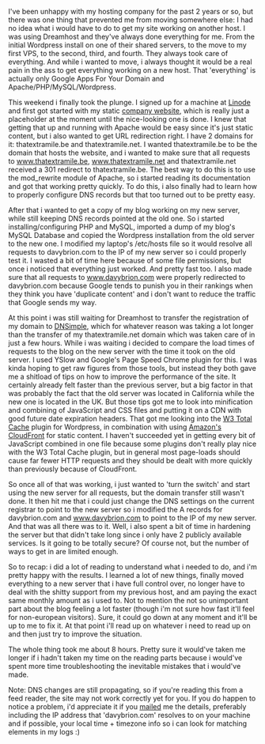 I've been unhappy with my hosting company for the past 2 years or so, but there was one thing that prevented me from moving somewhere else: I had no idea what i would have to do to get my site working on another host. I was using Dreamhost and they've always done everything for me. From the initial Wordpress install on one of their shared servers, to the move to my first VPS, to the second, third, and fourth. They always took care of everything. And while i wanted to move, i always thought it would be a real pain in the ass to get everything working on a new host. That 'everything' is actually only Google Apps For Your Domain and Apache/PHP/MySQL/Wordpress. 

This weekend i finally took the plunge. I signed up for a machine at <a href="http://www.linode.com/index.cfm">Linode</a> and first got started with my static <a href="http://thatextramile.be/">company website</a>, which is really just a placeholder at the moment until the nice-looking one is done. I knew that getting that up and running with Apache would be easy since it's just static content, but i also wanted to get URL redirection right. I have 2 domains for it: thatextramile.be and thatextramile.net. I wanted thatextramile.be to be the domain that hosts the website, and i wanted to make sure that all requests to www.thatextramile.be, www.thatextramile.net and thatextramile.net received a 301 redirect to thatextramile.be. The best way to do this is to use the mod_rewrite module of Apache, so i started reading its documentation and got that working pretty quickly. To do this, i also finally had to learn how to properly configure DNS records but that too turned out to be pretty easy.

After that i wanted to get a copy of my blog working on my new server, while still keeping DNS records pointed at the old one. So i started installing/configuring PHP and MySQL, imported a dump of my blog's MySQL Database and copied the Wordpress installation from the old server to the new one. I modified my laptop's /etc/hosts file so it would resolve all requests to davybrion.com to the IP of my new server so i could properly test it. I wasted a bit of time here because of some file permissions, but once i noticed that everything just worked. And pretty fast too. I also made sure that all requests to www.davybrion.com were properly redirected to davybrion.com because Google tends to punish you in their rankings when they think you have 'duplicate content' and i don't want to reduce the traffic that Google sends my way.

At this point i was still waiting for Dreamhost to transfer the registration of my domain to <a href="http://dnsimple.com">DNSimple</a>, which for whatever reason was taking a lot longer than the transfer of my thatextramile.net domain which was taken care of in just a few hours. While i was waiting i decided to compare the load times of requests to the blog on the new server with the time it took on the old server. I used YSlow and Google's Page Speed Chrome plugin for this. I was kinda hoping to get raw figures from those tools, but instead they both gave me a shitload of tips on how to improve the performance of the site. It certainly already felt faster than the previous server, but a big factor in that was probably the fact that the old server was located in California while the new one is located in the UK. But those tips got me to look into minification and combining of JavaScript and CSS files and putting it on a CDN with good future date expiration headers. That got me looking into the <a href="http://wordpress.org/extend/plugins/w3-total-cache/">W3 Total Cache</a> plugin for Wordpress, in combination with using <a href="http://aws.amazon.com/cloudfront/">Amazon's CloudFront</a> for static content. I haven't succeeded yet in getting every bit of JavaScript combined in one file because some plugins don't really play nice with the W3 Total Cache plugin, but in general most page-loads should cause far fewer HTTP requests and they should be dealt with more quickly than previously because of CloudFront.

So once all of that was working, i just wanted to 'turn the switch' and start using the new server for all requests, but the domain transfer still wasn't done. It then hit me that i could just change the DNS settings on the current registrar to point to the new server so i modified the A records for davybrion.com and www.davybrion.com to point to the IP of my new server. And that was all there was to it. Well, i also spent a bit of time in hardening the server but that didn't take long since i only have 2 publicly available services. Is it going to be totally secure? Of course not, but the number of ways to get in are limited enough.

So to recap: i did a lot of reading to understand what i needed to do, and i'm pretty happy with the results. I learned a lot of new things, finally moved everything to a new server that i have full control over, no longer have to deal with the shitty support from my previous host, and am paying the exact same monthly amount as i used to. Not to mention the not so unimportant part about the blog feeling a lot faster (though i'm not sure how fast it'll feel for non-european visitors). Sure, it could go down at any moment and it'll be up to me to fix it. At that point i'll read up on whatever i need to read up on and then just try to improve the situation.

The whole thing took me about 8 hours. Pretty sure it would've taken me longer if i hadn't taken my time on the reading parts because i would've spent more time troubleshooting the inevitable mistakes that i would've made.

Note: DNS changes are still propagating, so if you're reading this from a feed reader, the site may not work correctly yet for you. If you do happen to notice a problem, i'd appreciate it if you <a href="mailto:ralinx@davybrion.com">mailed</a> me the details, preferably including the IP address that 'davybrion.com' resolves to on your machine and if possible, your local time + timezone info so i can look for matching elements in my logs :)
